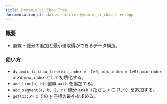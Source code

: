 ```yaml
---
title: Dynamic Li Chao Tree
documentation_of: datastructure/dynamic_li_chao_tree.hpp
---
```


### 概要
- 直線・線分の追加と最小値取得ができるデータ構造。

### 使い方
- `dynamic_li_chao_tree(min_index = -1e9, max_index = 1e9)`: `min-index`$\le x \le$ `max_index` として初期化する。
- `add_line(a, b)`: 直線 `a`$x+$`b` を追加する。
- `add_segment(a, b, l, r)`: 線分 `a`$x+$`b`（ただし $x\in[$`l`$,$`r`$)$）を追加する。
- `get(x)`: $x =$ `x` での $y$ 座標の最小を求める。